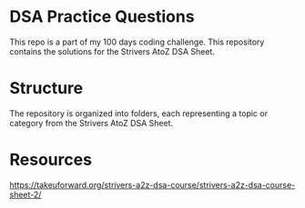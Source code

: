 # DSA Practice Questions
This repo is a part of my 100 days coding challenge. This repository contains the solutions for the Strivers AtoZ DSA Sheet. 

# Structure
The repository is organized into folders, each representing a topic or category from the Strivers AtoZ DSA Sheet. 

# Resources
https://takeuforward.org/strivers-a2z-dsa-course/strivers-a2z-dsa-course-sheet-2/
